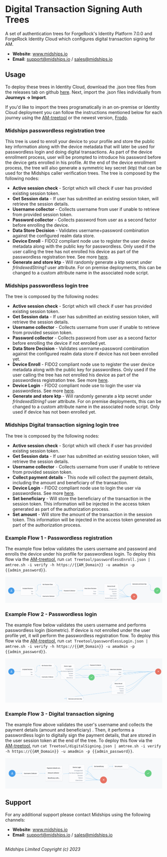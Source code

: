 <!--
 # =====================================================================
# Midships Limited
# Copyright (c) 2023
# This file contains scripts/code owned by Midships Limited
#
# NOTE: Don't check this file into source control with any sensitive hard coded value.
#
# Legal Notice: Installation and use of this script is subject to
# a license agreement with Midships Limited (a company registered
# in England, under company registration number: 11324587).
# This script cannot be modified or shared with another organisation
# unless approved in writing by Midships Limited.
# You as a user of this script must review, accept and comply with the
# license terms of each downloaded/installed package that is referenced
# by this script. By proceeding with the installation, you are accepting
# the license terms of each package, and acknowledging that your use of
# each package will be subject to its respective license terms.
# =====================================================================
-->
#  Digital Transaction Signing Auth Trees

A set of authentication trees for ForgeRock's Identity Platform 7.0.0 and ForgeRock Identity Cloud which configures digital transaction signing for AM.
* **Website**: www.midships.io <br />
* **Email**: support@midships.io / sales@midships.io 

## Usage 

To deploy these trees in Identity Cloud, download the .json tree files from the releases tab on github 
[here](https://github.com/ForgeRock/). Next, import the .json files individually from  __Journeys -> Import__.

If you'd like to import the trees programatically in an on-premise or Identity Cloud deployment you can follow the instructions mentioned below for each journey using the
[AM-treetool](https://github.com/jonknightfr/AM-treetool) or the newest version, [Frodo](https://github.com/rockcarver/frodo). 

### Midships passwordless registration tree
This tree is used to enroll your device to your profile and store the public key information along with the device metadata that will later be used for passwordless login and doing digital transactions. As part of the device enrollment process, user will be prompted to introduce his password before the device gets enrolled in his profile. At the end of the device enrollment process, the tree will also generate a symmetric key secret (ktp) that can be used for the Midships caller verification trees.
The tree is composed by the following nodes:
* **Active session check** - Script which will check if user has provided existing session token.
* **Get Session data** - If user has submitted an existing session token, will retrieve the session details.
* **Username collector** - Collects username from user if unable to retrieve from provided session token.
* **Password collector** - Collects password from user as a second factor before enrolling the device.
* **Data Store Decision** - Validates username+password combination against the configured realm data store.
* **Device Enroll** - FIDO2 compliant node use to register the user device metadata along with the public key for passwordless. Only used if the user calling the tree has not enrolled his device as part of the passwordless registration tree. See more [here](https://backstage.forgerock.com/docs/auth-node-ref/latest/auth-node-webauthn-registration.html).
* **Generate and store ktp** - Will randomly generate a ktp secret under *frIndexedString1* user attribute. For on premise deployments, this can be changed to a custom attribute name in the associated node script.

### Midships passwordless login tree
The tree is composed by the following nodes:
* **Active session check** - Script which will check if user has provided existing session token.
* **Get Session data** - If user has submitted an existing session token, will retrieve the session details.
* **Username collector** - Collects username from user if unable to retrieve from provided session token.
* **Password collector** - Collects password from user as a second factor before enrolling the device if not enrolled yet.
* **Data Store Decision** - Validates username+password combination against the configured realm data store if device has not been enrolled yet.
* **Device Enroll** - FIDO2 compliant node use to register the user device metadata along with the public key for passwordless. Only used if the user calling the tree has not enrolled his device as part of the passwordless registration tree. See more [here](https://backstage.forgerock.com/docs/auth-node-ref/latest/auth-node-webauthn-registration.html).
* **Device Login** - FIDO2 compliant node use to login the user via passwordless. See more [here](https://backstage.forgerock.com/docs/auth-node-ref/latest/auth-node-webauthn-auth.html).
* **Generate and store ktp** - Will randomly generate a ktp secret under *frIndexedString1* user attribute. For on premise deployments, this can be changed to a custom attribute name in the associated node script. Only used if device has not been enrolled yet.

### Midships Digital transaction signing login tree
The tree is composed by the following nodes:
* **Active session check** - Script which will check if user has provided existing session token.
* **Get Session data** - If user has submitted an existing session token, will retrieve the session details.
* **Username collector** - Collects username from user if unable to retrieve from provided session token.
* **Collect payment details** - This node will collect the payment details, including the amount and beneficiary of the transaction.
* **Device Login** - FIDO2 compliant node use to login the user via passwordless. See more [here](https://backstage.forgerock.com/docs/auth-node-ref/latest/auth-node-webauthn-auth.html).
* **Set beneficiary** - Will store the beneficiary of the transaction in the session token. This information will be injected in the access token generated as part of the authorization process.
* **Set amount** - Will store the amount of the transaction in the session token. This information will be injected in the access token generated as part of the authorization process.

### Example Flow 1 - Passwordless registration
The example flow below validates the users username and password and enrolls the device under his profile for passwordless login.
To deploy this flow via the [AM-treetool](https://github.com/jonknightfr/AM-treetool), run 
`cat Treetool/passwordlessEnroll.json | amtree.sh -i verify -h https://{{AM_Domain}} -u amadmin -p {{admin_password}}`.

![ScreenShot](./images/passwordless_enroll.png)

### Example Flow 2 - Passwordless login
The example flow below validates the users username and performs passwordless login (biometric). If device is not enrolled under the user profile yet, it will perform the passwordless registration flow.
To deploy this flow via the [AM-treetool](https://github.com/jonknightfr/AM-treetool), run 
`cat Treetool/passwordlessLogin.json | amtree.sh -i verify -h https://{{AM_Domain}} -u amadmin -p {{admin_password}}`.

![ScreenShot](./images/passwordless_login.png)

### Example Flow 3 - Digital transaction signing
The example flow above validates the user's username and collects the payment details (amount and beneficiary) . Then, it performs a passwordless login to digitally sign the payment details, that are stored in the user session token at the end of the tree.
To deploy this flow via the [AM-treetool](https://github.com/jonknightfr/AM-treetool), run 
`cat Treetool/digitalSigning.json | amtree.sh -i verify -h https://{{AM_Domain}} -u amadmin -p {{admin_password}}`.

![ScreenShot](./images/digital_tx_sign.png)

[forgerock_platform]: https://www.forgerock.com/platform/ 

## Support

For any additional support please contact Midships using the following channels:<br />

* **Website**: www.midships.io <br />
* **Email**: support@midships.io / sales@midships.io 


## 

*Midships Limited
Copyright (c) 2023*
